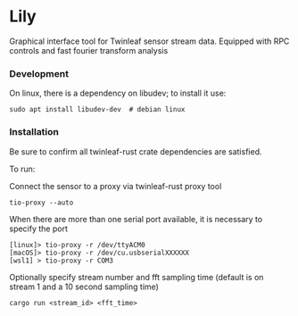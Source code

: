 # Lily
Graphical interface tool for Twinleaf sensor stream data. Equipped with RPC controls and fast fourier transform analysis

### Development
On linux, there is a dependency on libudev; to install it use:

	sudo apt install libudev-dev  # debian linux

### Installation
Be sure to confirm all twinleaf-rust crate dependencies are satisfied.

To run: 

Connect the sensor to a proxy via twinleaf-rust proxy tool

    tio-proxy --auto

When there are more than one serial port available, it is necessary to specify the port

    [linux]> tio-proxy -r /dev/ttyACM0
	[macOS]> tio-proxy -r /dev/cu.usbserialXXXXXX
	[wsl1] > tio-proxy -r COM3

Optionally specify stream number and fft sampling time (default is on stream 1 and a 10 second sampling time)

    cargo run <stream_id> <fft_time>
